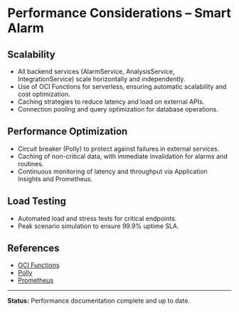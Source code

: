 
# Performance Considerations – Smart Alarm

## Scalability

- All backend services (AlarmService, AnalysisService, IntegrationService) scale horizontally and independently.
- Use of OCI Functions for serverless, ensuring automatic scalability and cost optimization.
- Caching strategies to reduce latency and load on external APIs.
- Connection pooling and query optimization for database operations.

## Performance Optimization

- Circuit breaker (Polly) to protect against failures in external services.
- Caching of non-critical data, with immediate invalidation for alarms and routines.
- Continuous monitoring of latency and throughput via Application Insights and Prometheus.

## Load Testing

- Automated load and stress tests for critical endpoints.
- Peak scenario simulation to ensure 99.9% uptime SLA.

## References

- [OCI Functions](https://www.oracle.com/br/cloud/functions/)
- [Polly](https://github.com/App-vNext/Polly)
- [Prometheus](https://prometheus.io/)

---

**Status:** Performance documentation complete and up to date.
